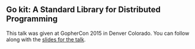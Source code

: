 <!--
{
"name" : "gokit",
"version" : "0.1",
"title" : "Go kit: A Standard Library for Distributed Programming",
"description" : "To reach its next level of success, Go needs more than simple primitives and idioms. It needs a comprehensive toolkit, for coherent distributed programming in the large. This talk describes Go kit, a toolkit for Go in the modern service oriented architecture.",
"homepage" : "https://github.com/gophercon/2015-talks/blob/master/Go%20kit/go-kit.pdf",
"canonicalSource" : "https://github.com/gophercon/2015-talks/blob/master/Go%20kit/go-kit.pdf",
"freshnessDate" : 2015-07-28,
"license" : "All Rights Reserved"
}
-->

<!-- @section -->

## Go kit: A Standard Library for Distributed Programming

This talk was given at GopherCon 2015 in Denver Colorado. You can follow along with the [slides for the talk](https://github.com/gophercon/2015-talks/blob/master/Go%20kit/go-kit.pdf).


<!-- @asset, "contentType": "outlearn/video", "provider": "youtube", "url": "https://www.youtube.com/embed/1AjaZi4QuGo" -->
